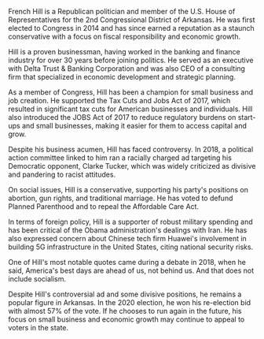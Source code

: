 French Hill is a Republican politician and member of the U.S. House of Representatives for the 2nd Congressional District of Arkansas. He was first elected to Congress in 2014 and has since earned a reputation as a staunch conservative with a focus on fiscal responsibility and economic growth.

Hill is a proven businessman, having worked in the banking and finance industry for over 30 years before joining politics. He served as an executive with Delta Trust & Banking Corporation and was also CEO of a consulting firm that specialized in economic development and strategic planning.

As a member of Congress, Hill has been a champion for small business and job creation. He supported the Tax Cuts and Jobs Act of 2017, which resulted in significant tax cuts for American businesses and individuals. Hill also introduced the JOBS Act of 2017 to reduce regulatory burdens on start-ups and small businesses, making it easier for them to access capital and grow.

Despite his business acumen, Hill has faced controversy. In 2018, a political action committee linked to him ran a racially charged ad targeting his Democratic opponent, Clarke Tucker, which was widely criticized as divisive and pandering to racist attitudes.

On social issues, Hill is a conservative, supporting his party's positions on abortion, gun rights, and traditional marriage. He has voted to defund Planned Parenthood and to repeal the Affordable Care Act.

In terms of foreign policy, Hill is a supporter of robust military spending and has been critical of the Obama administration's dealings with Iran. He has also expressed concern about Chinese tech firm Huawei's involvement in building 5G infrastructure in the United States, citing national security risks.

One of Hill's most notable quotes came during a debate in 2018, when he said, America's best days are ahead of us, not behind us. And that does not include socialism.

Despite Hill's controversial ad and some divisive positions, he remains a popular figure in Arkansas. In the 2020 election, he won his re-election bid with almost 57% of the vote. If he chooses to run again in the future, his focus on small business and economic growth may continue to appeal to voters in the state.
